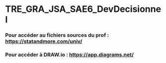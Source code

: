 # TRE_GRA_JSA_SAE6_DevDecisionnel

### Pour accéder au fichiers sources du prof : https://statandmore.com/univ/

### Pour accéder à DRAW.io : https://app.diagrams.net/
